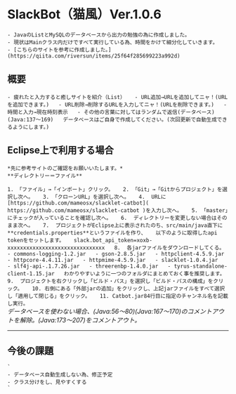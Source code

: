 # SlackBot（猫風）Ver.1.0.6
	- JavaのListとMySQLのデータベースから出力の勉強の為に作成しました。  
	- 現状はMainクラス内だけですべて実行している為、時間をかけて細分化していきます。  
	- [こちらのサイトを参考に作成しました。](https://qiita.com/riversun/items/25f64f285699223a992d)  

## 概要
 `
	- 疲れたと入力すると癒しサイトを紹介（List）  
	- URL追加→URLを追加してニャ！(URLを追加できます。)  
	- URL削除→削除するURLを入力してニャ！(URLを削除できます。)  
	- 時間と入力→現在時刻表示  
	- その他の言葉に対してはランダムで返信(データベース)(Java:137～169)  
	  データベースはご自身で作成してください。(次回更新で自動生成できるようにします。)  
 `	  



## Eclipse上で利用する場合
	*先に参考サイトのご確認をお願いいたします。*  
	**ディレクトリー＝ファイル**  
 `
	1. 「ファイル」→「インポート」クリック。  
	2. 「Git」→「Gitからプロジェクト」を選択し次へ。  
	3. 「クローンURL」を選択し次へ。  
	4.  URLに [https://github.com/mameosx/slacklet-catbot]( https://github.com/mameosx/slacklet-catbot )を入力し次へ。  
	5. 「master」にチェックが入っていることを確認し次へ。  
	6.  ディレクトリーを変更しない場合はそのまま次へ。  
	7.  プロジェクトがEclipse上に表示されたのち、src/main/java直下に**credentials.properties**というファイルを作り、  
		以下のように取得したapi tokenをセットします。  
		slack.bot_api_token=xoxb-xxxxxxxxxxxxxxxxxxxxxxxxxxxxxxx  
	8.  各jarファイルをダウンロードしてくる。  
		- commons-logging-1.2.jar  
		- gson-2.8.5.jar  
		- httpclient-4.5.9.jar  
		- httpcore-4.4.11.jar  
		- httpmime-4.5.9.jar  
		- slacklet-1.0.4.jar  
		- slf4j-api-.1.7.26.jar  
		- threerenbp-1.4.0.jar  
		- tyrus-standalone-client-1.15.jar  
		わかりやすいように一つのフォルダにまとめておく事を推奨します。  
	9.  プロジェクトを右クリックし「ビルド・パス」を選択し「ビルド・パスの構成」をクリック。  
	10. 右側にある「外部jarの追加」をクリックし、上記jarファイルをすべて選択し「適用して閉じる」をクリック。  
	11. Catbot.jar84行目に指定のチャンネル名を記載し実行。  
	 `  
	 *データベースを使わない場合、(Java:56～80)(Java:167～170)のコメントアウトを解除。(Java:173～207)をコメントアウト。*  

***




## 今後の課題
	`
	- データベース自動生成しない為、修正予定
	- クラス分けをし、見やすくする
	`  



